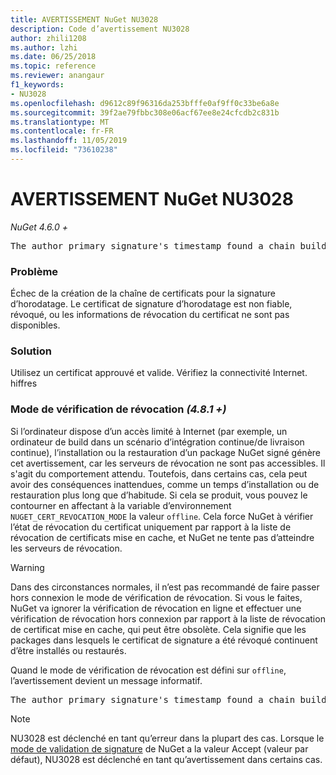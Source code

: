 ```yaml
---
title: AVERTISSEMENT NuGet NU3028
description: Code d’avertissement NU3028
author: zhili1208
ms.author: lzhi
ms.date: 06/25/2018
ms.topic: reference
ms.reviewer: anangaur
f1_keywords:
- NU3028
ms.openlocfilehash: d9612c89f96316da253bfffe0af9ff0c33be6a8e
ms.sourcegitcommit: 39f2ae79fbbc308e06acf67ee8e24cfcdb2c831b
ms.translationtype: MT
ms.contentlocale: fr-FR
ms.lasthandoff: 11/05/2019
ms.locfileid: "73610238"
---
```

# <a name="nuget-warning-nu3028"></a>AVERTISSEMENT NuGet NU3028

*NuGet 4.6.0 +*

<pre>The author primary signature's timestamp found a chain building issue: The revocation function was unable to check revocation because the revocation server could not be reached. For more information, visit https://aka.ms/certificateRevocationMode</pre>

### <a name="issue"></a>Problème
Échec de la création de la chaîne de certificats pour la signature d’horodatage. Le certificat de signature d’horodatage est non fiable, révoqué, ou les informations de révocation du certificat ne sont pas disponibles.

### <a name="solution"></a>Solution
Utilisez un certificat approuvé et valide. Vérifiez la connectivité Internet. hiffres

### <a name="revocation-check-mode-481"></a>Mode de vérification de révocation *(4.8.1 +)*
Si l’ordinateur dispose d’un accès limité à Internet (par exemple, un ordinateur de build dans un scénario d’intégration continue/de livraison continue), l’installation ou la restauration d’un package NuGet signé génère cet avertissement, car les serveurs de révocation ne sont pas accessibles. Il s'agit du comportement attendu.
Toutefois, dans certains cas, cela peut avoir des conséquences inattendues, comme un temps d’installation ou de restauration plus long que d’habitude. Si cela se produit, vous pouvez le contourner en affectant à la variable d’environnement `NUGET_CERT_REVOCATION_MODE` la valeur `offline`. Cela force NuGet à vérifier l’état de révocation du certificat uniquement par rapport à la liste de révocation de certificats mise en cache, et NuGet ne tente pas d’atteindre les serveurs de révocation.

> [!Warning]
> Dans des circonstances normales, il n’est pas recommandé de faire passer hors connexion le mode de vérification de révocation. Si vous le faites, NuGet va ignorer la vérification de révocation en ligne et effectuer une vérification de révocation hors connexion par rapport à la liste de révocation de certificat mise en cache, qui peut être obsolète. Cela signifie que les packages dans lesquels le certificat de signature a été révoqué continuent d’être installés ou restaurés.

Quand le mode de vérification de révocation est défini sur `offline`, l’avertissement devient un message informatif.

<pre>The author primary signature's timestamp found a chain building issue: The revocation function was unable to check revocation because the certificate is not available in the cached certificate revocation list and NUGET_CERT_REVOCATION_MODE environment variable has been set to offline. For more information, visit https://aka.ms/certificateRevocationMode.</pre>

> [!Note]
> NU3028 est déclenché en tant qu’erreur dans la plupart des cas. Lorsque le [mode de validation de signature](https://docs.microsoft.com/nuget/consume-packages/installing-signed-packages#configure-package-signature-requirements) de NuGet a la valeur Accept (valeur par défaut), NU3028 est déclenché en tant qu’avertissement dans certains cas.
